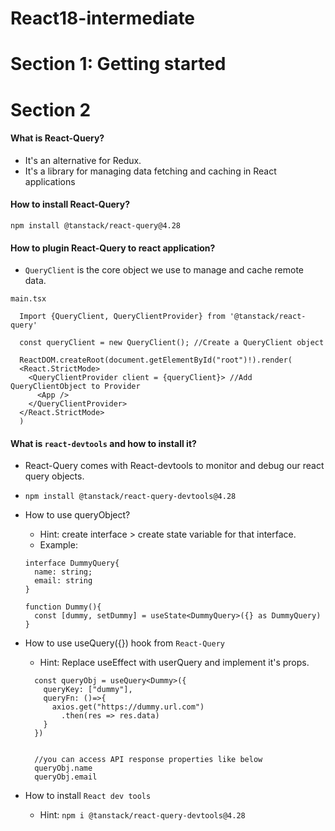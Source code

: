 # React18-intermediate


# Section 1: Getting started

# Section 2

#### What is React-Query?
 - It's an alternative for Redux.
 - It's a library for managing data fetching and caching in React applications
#### How to install React-Query?
`npm install @tanstack/react-query@4.28`

#### How to plugin React-Query to react application?
- `QueryClient` is the core object we use to manage and cache remote data.  




`main.tsx`
```
  Import {QueryClient, QueryClientProvider} from '@tanstack/react-query'

  const queryClient = new QueryClient(); //Create a QueryClient object

  ReactDOM.createRoot(document.getElementById("root")!).render(
  <React.StrictMode>
    <QueryClientProvider client = {queryClient}> //Add QueryClientObject to Provider
      <App />
    </QueryClientProvider>
  </React.StrictMode>
  )
```
  
#### What is `react-devtools` and how to install it?
 - React-Query comes with React-devtools to monitor and debug our react query objects.
 - `npm install @tanstack/react-query-devtools@4.28`

- How to use queryObject?
  - Hint: create interface > create state variable for that interface.
  - Example: 
  ```
  interface DummyQuery{
    name: string;
    email: string
  }

  function Dummy(){
    const [dummy, setDummy] = useState<DummyQuery>({} as DummyQuery)
  }
  ```
- How to use useQuery({}) hook from `React-Query`
  - Hint: Replace useEffect with userQuery and implement it's props.
  ```
    const queryObj = useQuery<Dummy>({
      queryKey: ["dummy"],
      queryFn: ()=>{
        axios.get("https://dummy.url.com")
          .then(res => res.data)
      }
    })
    

    //you can access API response properties like below
    queryObj.name
    queryObj.email
  ```
- How to install `React dev tools`
  - Hint: `npm i @tanstack/react-query-devtools@4.28`